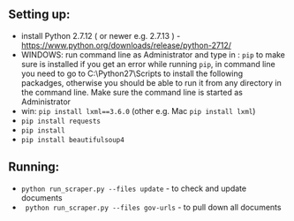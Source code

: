 ## Setting up:

* install Python 2.7.12 ( or newer e.g. 2.7.13 ) - https://www.python.org/downloads/release/python-2712/
* WINDOWS: run command line as Administrator and type in : ```pip``` to make sure is installed
if you get an error while running ```pip```, in command line you need to go to C:\Python27\Scripts to install 
the following packadges, otherwise you should be able to run it from any directory in the command line. Make sure the command line is started as Administrator
* win: ```pip install lxml==3.6.0```  (other e.g. Mac ```pip install lxml```)
* ```pip install requests```
* ```pip install```
* ```pip install beautifulsoup4```

## Running:
* ``` python run_scraper.py --files update ```  - to check and update documents
* ``` python run_scraper.py --files gov-urls``` - to pull down all documents
